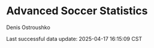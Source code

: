 # Advanced Soccer Statistics
Denis Ostroushko

<!-- gfm -->

Last successful data update: 2025-04-17 16:15:09 CST
